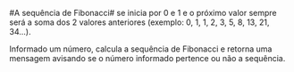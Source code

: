 #A sequência de Fibonacci#
se inicia por 0 e 1 e o próximo valor sempre será a soma dos 2 valores anteriores (exemplo: 0, 1, 1, 2, 3, 5, 8, 13, 21, 34...).

Informado um número, calcula a sequência de Fibonacci e retorna uma mensagem avisando se o número informado pertence ou não a sequência. 
